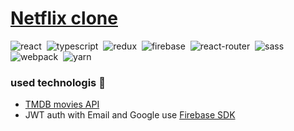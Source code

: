 # [Netflix clone](https://netflix-clone-7f556.web.app/)

![react](https://img.shields.io/badge/react-blue.svg?style=flat&logo=react&logoColor=white)&nbsp;
![typescript](https://img.shields.io/badge/typescript-%231572B6.svg?style=flat&logo=typescript&logoColor=white)&nbsp;
![redux](https://img.shields.io/badge/redux-%23593d88.svg?style=flat&logo=redux&logoColor=white)&nbsp;
![firebase](https://img.shields.io/badge/firebase-%23323330?style=flat&logo=Firebase&logoColor=#FFCA28)&nbsp;
![react-router](https://img.shields.io/badge/react_router-CA4245?style=flat&logo=react-router&logoColor=white)&nbsp;
![sass](https://img.shields.io/badge/SASS-hotpink.svg?style=flat&logo=sass&logoColor=white)&nbsp;
![webpack](https://img.shields.io/badge/webpack-%238DD6F9.svg?style=flat&logo=webpack&logoColor=black)&nbsp;
![yarn](https://img.shields.io/badge/yarn-%232C8EBB.svg?style=flat&logo=yarn&logoColor=white)&nbsp;

### used technologis 🚀

-   [TMDB movies API](https://www.themoviedb.org)
-   JWT auth with Email and Google use [Firebase SDK](https://firebase.google.com)

<!-- ------------ LINKS ---------------------------------------->

[A]: https://webioann.github.io/random_users// 'visite random_users app'
[B]: https://img.shields.io/static/v1?label=random_users&message=https://webioann.github.io/random_users&color=gold
[C]: https://img.shields.io/badge/random_users-%231572B6.svg?style=?style=for-the-badge&logo=github&logoColor=white
[D]: https://github.com/webioann/random_users 'view code random_users app'
